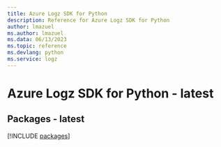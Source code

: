 ```yaml
---
title: Azure Logz SDK for Python
description: Reference for Azure Logz SDK for Python
author: lmazuel
ms.author: lmazuel
ms.data: 06/13/2023
ms.topic: reference
ms.devlang: python
ms.service: logz
---
```

# Azure Logz SDK for Python - latest
## Packages - latest
[!INCLUDE [packages](logz-index.md)]